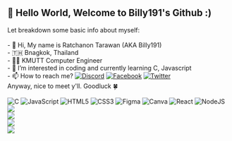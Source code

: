 ## 💫 Hello World, Welcome to Billy191's Github :)
Let breakdown some basic info about myself:<br><br>- 👋 Hi, My name is Ratchanon Tarawan (AKA Billy191)<br> - 🇹🇭 Bnagkok, Thailand<br> - 👨‍💻 KMUTT Computer Engineer<br>- 👀 I’m interested in coding and currently learning C, Javascript<br>- 📫 How to reach me?
[![Discord](https://img.shields.io/badge/Discord-%237289DA.svg?logo=discord&logoColor=white)](htttps://discord.gg/http://discordapp.com/users/415450897343315978) [![Facebook](https://img.shields.io/badge/Facebook-%231877F2.svg?logo=Facebook&logoColor=white)](https://facebook.com/https://www.facebook.com/billy191/) [![Twitter](https://img.shields.io/badge/Twitter-%231DA1F2.svg?logo=Twitter&logoColor=white)](https://twitter.com/https://twitter.com/billy191) 
<br>Anyway, nice to meet y'll. Goodluck 🍀<br>
<br>
![C](https://img.shields.io/badge/c-%2300599C.svg?style=for-the-badge&logo=c&logoColor=white) ![JavaScript](https://img.shields.io/badge/javascript-%23323330.svg?style=for-the-badge&logo=javascript&logoColor=%23F7DF1E) ![HTML5](https://img.shields.io/badge/html5-%23E34F26.svg?style=for-the-badge&logo=html5&logoColor=white) ![CSS3](https://img.shields.io/badge/css3-%231572B6.svg?style=for-the-badge&logo=css3&logoColor=white) 	![Figma](https://img.shields.io/badge/figma-%23F24E1E.svg?style=for-the-badge&logo=figma&logoColor=white) ![Canva](https://img.shields.io/badge/Canva-%2300C4CC.svg?style=for-the-badge&logo=Canva&logoColor=white) ![React](https://img.shields.io/badge/react-%2320232a.svg?style=for-the-badge&logo=react&logoColor=%2361DAFB) ![NodeJS](https://img.shields.io/badge/node.js-6DA55F?style=for-the-badge&logo=node.js&logoColor=white)
![](https://github-readme-stats.vercel.app/api/top-langs/?username=Billy19191&theme=dark&hide_border=true&include_all_commits=true&count_private=false&layout=compact)<br>
![](https://github-readme-stats.vercel.app/api?username=Billy19191&theme=dark&hide_border=true&include_all_commits=true&count_private=false)<br/>
![](https://github-readme-streak-stats.herokuapp.com/?user=Billy19191&theme=dark&hide_border=true)<br/>
![](https://github-profile-trophy.vercel.app/?username=Billy19191&theme=radical&no-frame=false&no-bg=true&margin-w=4)
<!---
Billyzaza1/Billyzaza1 is a ✨ special ✨ repository because its `README.md` (this file) appears on your GitHub profile.
You can click the Preview link to take a look at your changes.
--->
